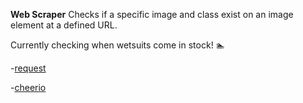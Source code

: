 **Web Scraper**
Checks if a specific image and class exist on an image element at a defined URL.

Currently checking when wetsuits come in stock! 🏊

-[request](https://github.com/request/request)

-[cheerio](https://github.com/cheeriojs/cheerio)

